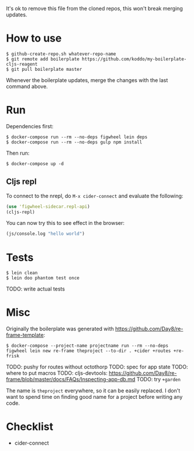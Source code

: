 
It's ok to remove this file from the cloned repos, this won't break merging updates.

# How to use

``` Shell
$ github-create-repo.sh whatever-repo-name
$ git remote add boilerplate https://github.com/koddo/my-boilerplate-cljs-reagent
$ git pull boilerplate master
```

Whenever the boilerplate updates, merge the changes with the last command above.


# Run

Dependencies first:

``` Shell
$ docker-compose run --rm --no-deps figwheel lein deps
$ docker-compose run --rm --no-deps gulp npm install
```

Then run:

``` Shell
$ docker-compose up -d
```

## Cljs repl

To connect to the nrepl, do `M-x cider-connect` and evaluate the following:

``` Clojure
(use 'figwheel-sidecar.repl-api)
(cljs-repl)
```

You can now try this to see effect in the browser:

``` Clojure
(js/console.log "hello world")
```

# Tests

``` Shell
$ lein clean
$ lein doo phantom test once

```

TODO: write actual tests

# Misc

Originally the boilerplate was generated with <https://github.com/Day8/re-frame-template>:

``` Shell
$ docker-compose --project-name projectname run --rm --no-deps figwheel lein new re-frame theproject --to-dir . +cider +routes +re-frisk
```

TODO: pushy for routes without octothorp
TODO: spec for app state
TODO: where to put macros
TODO: cljs-devtools: <https://github.com/Day8/re-frame/blob/master/docs/FAQs/Inspecting-app-db.md>
TODO: try `+garden`

The name is `theproject` everywhere, so it can be easily replaced. I don't want to spend time on finding good name for a project before writing any code.




# Checklist

- cider-connect


